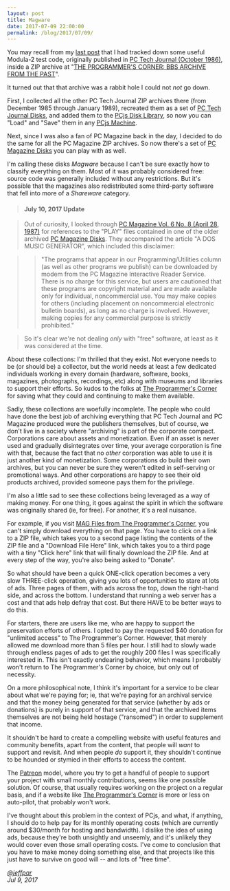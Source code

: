 ```yaml
---
layout: post
title: Magware
date: 2017-07-09 22:00:00
permalink: /blog/2017/07/09/
---
```


You may recall from my [last post](/blog/2017/07/03/) that I had tracked down some useful Modula-2 test code,
originally published in [PC Tech Journal (October 1986)](http://www.pcjs.org/pubs/pc/magazines/pctj/PCTJ-1986-10/),
inside a ZIP archive at "[THE PROGRAMMER'S CORNER: BBS ARCHIVE FROM THE PAST](https://www.pcorner.com/list/MAG)". 

It turned out that that archive was a rabbit hole I could not *not* go down.

First, I collected all the other PC Tech Journal ZIP archives there (from December 1985 through January 1989),
recreated them as a set of [PC Tech Journal Disks](/disks/pcx86/shareware/pctj/), and added them to the
[PCjs Disk Library](/disks/pcx86/), so now you can "Load" and "Save" them in any [PCjs Machine](/devices/pcx86/machine/).

Next, since I was also a fan of PC Magazine back in the day, I decided to do the same for all the PC Magazine ZIP
archives.  So now there's a set of [PC Magazine Disks](/disks/pcx86/shareware/pcmag/) you can play with as well.

I'm calling these disks *Magware* because I can't be sure exactly how to classify everything on them.  Most of it
was probably considered free: source code was generally included without any restrictions.  But it's possible that
the magazines also redistributed some third-party software that fell into more of a *Shareware* category.

> #### July 10, 2017 Update

> Out of curiosity, I looked through [PC Magazine Vol. 6 No. 8 (April 28, 1987)](https://archive.org/details/PC-Mag-1987-04-28)
> for references to the "PLAY" files contained in one of the older archived [PC Magazine Disks](/disks/pcx86/shareware/pcmag/).
> They accompanied the article "A DOS MUSIC GENERATOR", which included this disclaimer:

> > "The programs that appear in our Programming/Utilities column (as well as other programs we publish) can be
> > downloaded by modem from the PC Magazine Interactive Reader Service. There is no charge for this service, but
> > users are cautioned that these programs are copyright material and are made available only for individual,
> > noncommercial use. You may make copies for others (including placement on noncommercial electronic bulletin boards),
> > as long as no charge is involved. However, making copies for any commercial purpose is strictly prohibited."

> So it's clear we're not dealing *only* with "free" software, at least as it was considered at the time.

About these collections: I'm thrilled that they exist.  Not everyone needs to be (or should be) a collector, but the
world needs at least a few dedicated individuals working in every domain (hardware, software, books, magazines,
photographs, recordings, etc) along with museums and libraries to support their efforts.  So kudos to the folks
at [The Programmer's Corner](https://www.pcorner.com) for saving what they could and continuing to make them available.

Sadly, these collections are woefully incomplete.  The people who could have done the best job of archiving
everything that PC Tech Journal and PC Magazine produced were the publishers themselves, but of course, we don't
live in a society where "archiving" is part of the corporate compact.  Corporations care about assets and monetization.
Even if an asset is never used and gradually disintegrates over time, your average corporation is fine with that,
because the fact that no *other* corporation was able to use it is just another kind of monetization.  Some corporations
do build their own archives, but you can never be sure they weren't edited in self-serving or promotional ways.  And
other corporations are happy to see their old products archived, provided someone pays them for the privilege.

I'm also a little sad to see these collections being leveraged as a way of making money.  For one thing, it goes
against the spirit in which the software was originally shared (ie, for free).  For another, it's a real nuisance.

For example, if you visit [MAG Files from The Programmer's Corner](https://www.pcorner.com/list/MAG), you can't
simply download everything on that page.  You have to click on a link to a ZIP file, which takes you to a second page
listing the contents of the ZIP file and a "Download File Here" link, which takes you to a third page with a tiny
"Click here" link that will finally download the ZIP file.  And at every step of the way, you're also being asked
to "Donate".

So what should have been a quick ONE-click operation becomes a very slow THREE-click operation, giving you lots of
opportunities to stare at lots of ads.  Three pages of them, with ads across the top, down the right-hand side, and
across the bottom.  I understand that running a web server has a cost and that ads help defray that cost.  But there
HAVE to be better ways to do this.

For starters, there are users like me, who are happy to support the preservation efforts of others.  I opted to pay
the requested $40 donation for "unlimited access" to The Programmer's Corner.  However, that merely allowed me download
more than 5 files per hour.  I still had to slowly wade through endless pages of ads to get the roughly 200 files I was
specifically interested in.  This isn't exactly endearing behavior, which means I probably won't return to The
Programmer's Corner by choice, but only out of necessity.

On a more philosophical note, I think it's important for a service to be clear about what we're paying for; ie, that
we're paying for an archival service and that the money being generated for that service (whether by ads or donations)
is purely in support of that service, and that the archived items themselves are not being held hostage ("ransomed")
in order to supplement that income.

It shouldn't be hard to create a compelling website with useful features and community benefits, apart from the content,
that people will *want* to support and revisit.  And when people *do* support it, they shouldn't continue to be hounded
or stymied in their efforts to access the content.

The [Patreon](https://www.patreon.com/) model, where you try to get a handful of people to support your project with
small monthly contributions, seems like one possible solution.  Of course, that usually requires working on the project
on a regular basis, and if a website like [The Programmer's Corner](https://www.pcorner.com) is more or less on auto-pilot,
that probably won't work.

I've thought about this problem in the context of PCjs, and what, if anything, I should do to help pay for its
monthly operating costs (which are currently around $30/month for hosting and bandwidth).  I dislike the idea of using
ads, because they're both unsightly and unseemly, and it's unlikely they would cover even those small operating costs.
I've come to conclusion that you have to make money doing something else, and that projects like this just have to
survive on good will -- and lots of "free time".

*[@jeffpar](http://jeffpar.com)*  
*Jul 9, 2017*
